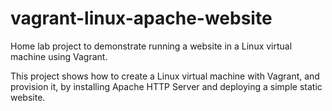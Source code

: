 # vagrant-linux-apache-website
Home lab project to demonstrate running a website in a Linux virtual machine using Vagrant.

This project shows how to create a Linux virtual machine with Vagrant, and provision it, by installing Apache HTTP Server and deploying a simple static website.
